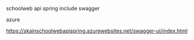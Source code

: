 schoolweb api spring include swagger

azure

https://skainschoolwebapispring.azurewebsites.net/swagger-ui/index.html
